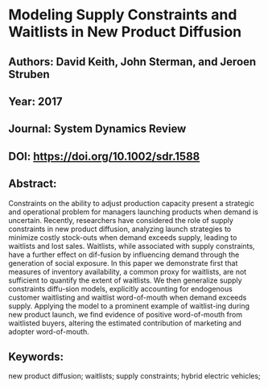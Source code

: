 # Modeling Supply Constraints and Waitlists in New Product Diffusion
## Authors: David Keith, John Sterman, and Jeroen Struben
## Year: 2017
## Journal: System Dynamics Review
## DOI: https://doi.org/10.1002/sdr.1588
## Abstract:
Constraints on the ability to adjust production capacity present a strategic and operational problem for managers launching products when demand is uncertain. Recently, researchers have considered the role of supply constraints in new product diffusion, analyzing launch strategies to minimize costly stock-outs when demand exceeds supply, leading to waitlists and lost sales. Waitlists, while associated with supply constraints, have a further effect on dif-fusion by influencing demand through the generation of social exposure. In this paper we demonstrate first that measures of inventory availability, a common proxy for waitlists, are not sufficient to quantify the extent of waitlists. We then generalize supply constraints diffu-sion models, explicitly accounting for endogenous customer waitlisting and waitlist word-of-mouth when demand exceeds supply. Applying the model to a prominent example of waitlist-ing during new product launch, we find evidence of positive word-of-mouth from waitlisted buyers, altering the estimated contribution of marketing and adopter word-of-mouth. 
## Keywords:
new product diffusion; waitlists; supply constraints; hybrid electric vehicles;
